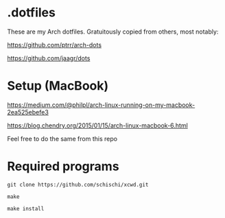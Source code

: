 # .dotfiles

These are my Arch dotfiles. Gratuitously copied from others, most notably:

https://github.com/ptrr/arch-dots

https://github.com/jaagr/dots


# Setup (MacBook)

https://medium.com/@philpl/arch-linux-running-on-my-macbook-2ea525ebefe3

https://blog.chendry.org/2015/01/15/arch-linux-macbook-6.html


Feel free to do the same from this repo


# Required programs

`git clone https://github.com/schischi/xcwd.git`

`make`

`make install`
